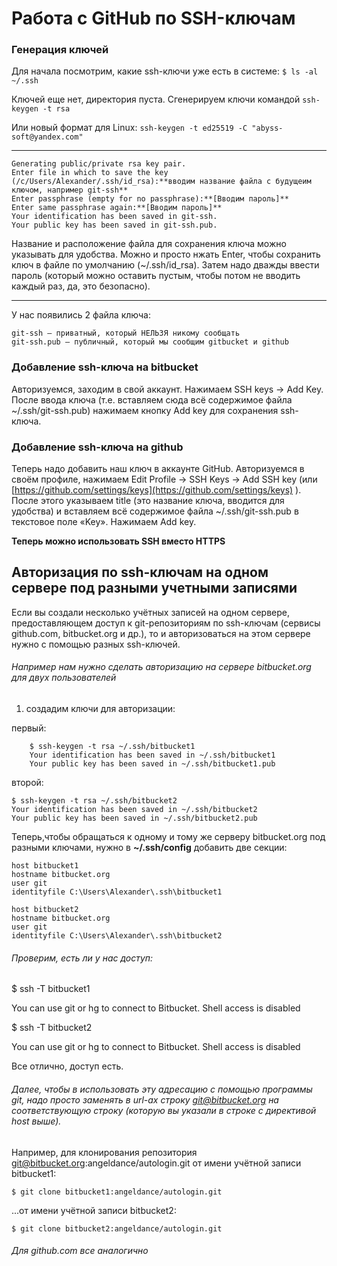 # Работа c GitHub по SSH-ключам

### Генерация ключей 
Для начала посмотрим, какие ssh-ключи уже есть в системе:
`$ ls -al ~/.ssh`

Ключей еще нет, директория пуста. Сгенерируем ключи командой 
` ssh-keygen -t rsa `

Или новый формат для Linux:
` ssh-keygen -t ed25519 -C "abyss-soft@yandex.com" `

****
```
Generating public/private rsa key pair.
Enter file in which to save the key (/c/Users/Alexander/.ssh/id_rsa):**вводим название файла с будущеим ключом, например git-ssh**
Enter passphrase (empty for no passphrase):**[Вводим пароль]**
Enter same passphrase again:**[Вводим пароль]**
Your identification has been saved in git-ssh.
Your public key has been saved in git-ssh.pub.
```
 Название и расположение файла для сохранения ключа можно указывать для удобства. Можно и  просто нжать Enter, чтобы сохранить ключ в файле по умолчанию (~/.ssh/id_rsa). Затем надо дважды ввести пароль (который можно оставить пустым, чтобы потом не вводить каждый раз, да, это безопасно).
****

У нас появились 2 файла ключа:

	git-ssh — приватный, который НЕЛЬЗЯ никому сообщать
	git-ssh.pub — публичный, который мы сообщим gitbucket и github


### Добавление ssh-ключа на bitbucket

Авторизуемся, заходим в свой аккаунт. Нажимаем SSH keys -> Add Key. После ввода ключа (т.е. вставляем сюда всё содержимое файла ~/.ssh/git-ssh.pub) нажимаем кнопку Add key для сохранения ssh-ключа.

### Добавление ssh-ключа на github

Теперь надо добавить наш ключ в аккаунте GitHub. Авторизуемся в своём профиле, нажимаем Edit Profile -> SSH Keys -> Add SSH key (или [https://github.com/settings/keys](https://github.com/settings/keys) ). После этого указываем title (это название ключа, вводится для удобства) и вставляем всё содержимое файла ~/.ssh/git-ssh.pub в текстовое поле «Key». Нажимаем Add key.

**Теперь можно использовать SSH вместо HTTPS**

## Авторизация по ssh-ключам на одном сервере под разными учетными записями

Если вы создали несколько учётных записей на одном сервере, предоставляющем доступ к git-репозиториям по ssh-ключам (сервисы github.com, bitbucket.org и др.), то и авторизоваться на этом сервере нужно с помощью разных ssh-ключей.

###### Например нам нужно сделать авторизацию на сервере bitbucket.org для двух пользователей

1. создадим ключи для авторизации:

первый:
```
	$ ssh-keygen -t rsa ~/.ssh/bitbucket1
	Your identification has been saved in ~/.ssh/bitbucket1
	Your public key has been saved in ~/.ssh/bitbucket1.pub
```

второй:
```
$ ssh-keygen -t rsa ~/.ssh/bitbucket2
Your identification has been saved in ~/.ssh/bitbucket2
Your public key has been saved in ~/.ssh/bitbucket2.pub
```

Теперь,чтобы обращаться к одному и тому же серверу bitbucket.org под разными ключами, нужно   в **~/.ssh/config** добавить две секции:

```
host bitbucket1
hostname bitbucket.org
user git
identityfile C:\Users\Alexander\.ssh\bitbucket1

host bitbucket2
hostname bitbucket.org
user git
identityfile C:\Users\Alexander\.ssh\bitbucket2
```


###### Проверим, есть ли у нас доступ:
$ ssh -T bitbucket1

You can use git or hg to connect to Bitbucket. Shell access is disabled

$ ssh -T bitbucket2

You can use git or hg to connect to Bitbucket. Shell access is disabled


Все отлично, доступ есть.

###### Далее, чтобы в  использовать эту адресацию с помощью программы git, надо просто заменять в url-ах строку git@bitbucket.org на соответствующую строку (которую вы указали в строке с директивой host выше).

Например, для клонирования репозитория git@bitbucket.org:angeldance/autologin.git от имени учётной записи bitbucket1:

`$ git clone bitbucket1:angeldance/autologin.git`

...от имени учётной записи bitbucket2:

`$ git clone bitbucket2:angeldance/autologin.git`


###### Для github.com все аналогично
